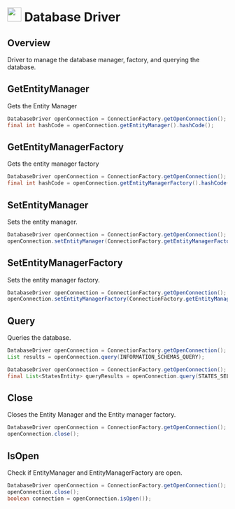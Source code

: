 # <img src="resources/MAQS.jpg" height="32" width="32"> Database Driver

## Overview
Driver to manage the database manager, factory, and querying the database.

## GetEntityManager
Gets the Entity Manager
```java
DatabaseDriver openConnection = ConnectionFactory.getOpenConnection();
final int hashCode = openConnection.getEntityManager().hashCode();
```

## GetEntityManagerFactory
Gets the entity manager factory
```java
DatabaseDriver openConnection = ConnectionFactory.getOpenConnection();
final int hashCode = openConnection.getEntityManagerFactory().hashCode();
```

## SetEntityManager
Sets the entity manager.
```java
DatabaseDriver openConnection = ConnectionFactory.getOpenConnection();
openConnection.setEntityManager(ConnectionFactory.getEntityManagerFactory().createEntityManager());
```

## SetEntityManagerFactory
Sets the entity manager factory.
```java
DatabaseDriver openConnection = ConnectionFactory.getOpenConnection();
openConnection.setEntityManagerFactory(ConnectionFactory.getEntityManagerFactory());
```

## Query
Queries the database. 
```java
DatabaseDriver openConnection = ConnectionFactory.getOpenConnection();
List results = openConnection.query(INFORMATION_SCHEMAS_QUERY);

DatabaseDriver openConnection = ConnectionFactory.getOpenConnection();
final List<StatesEntity> queryResults = openConnection.query(STATES_SELECT_QUERY, StatesEntity.class);
```

## Close
Closes the Entity Manager and the Entity manager factory.
```java
DatabaseDriver openConnection = ConnectionFactory.getOpenConnection();
openConnection.close();
```

## IsOpen
Check if EntityManager and EntityManagerFactory are open.
```java
DatabaseDriver openConnection = ConnectionFactory.getOpenConnection();
openConnection.close();
boolean connection = openConnection.isOpen());
```